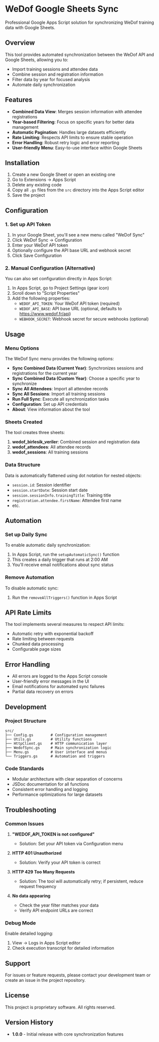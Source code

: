 # WeDof Google Sheets Sync

Professional Google Apps Script solution for synchronizing WeDof training data with Google Sheets.

## Overview

This tool provides automated synchronization between the WeDof API and Google Sheets, allowing you to:
- Import training sessions and attendee data
- Combine session and registration information
- Filter data by year for focused analysis
- Automate daily synchronization

## Features

- **Combined Data View**: Merges session information with attendee registrations
- **Year-based Filtering**: Focus on specific years for better data management
- **Automatic Pagination**: Handles large datasets efficiently
- **Rate Limiting**: Respects API limits to ensure stable operation
- **Error Handling**: Robust retry logic and error reporting
- **User-friendly Menu**: Easy-to-use interface within Google Sheets

## Installation

1. Create a new Google Sheet or open an existing one
2. Go to Extensions → Apps Script
3. Delete any existing code
4. Copy all `.gs` files from the `src` directory into the Apps Script editor
5. Save the project

## Configuration

### 1. Set up API Token

1. In your Google Sheet, you'll see a new menu called "WeDof Sync"
2. Click WeDof Sync → Configuration
3. Enter your WeDof API token
4. Optionally configure the API base URL and webhook secret
5. Click Save Configuration

### 2. Manual Configuration (Alternative)

You can also set configuration directly in Apps Script:

1. In Apps Script, go to Project Settings (gear icon)
2. Scroll down to "Script Properties"
3. Add the following properties:
   - `WEDOF_API_TOKEN`: Your WeDof API token (required)
   - `WEDOF_API_BASE`: API base URL (optional, defaults to https://www.wedof.fr/api)
   - `WEBHOOK_SECRET`: Webhook secret for secure webhooks (optional)

## Usage

### Menu Options

The WeDof Sync menu provides the following options:

- **Sync Combined Data (Current Year)**: Synchronizes sessions and registrations for the current year
- **Sync Combined Data (Custom Year)**: Choose a specific year to synchronize
- **Sync All Attendees**: Import all attendee records
- **Sync All Sessions**: Import all training sessions
- **Run Full Sync**: Execute all synchronization tasks
- **Configuration**: Set up API credentials
- **About**: View information about the tool

### Sheets Created

The tool creates three sheets:

1. **wedof_birlesik_veriler**: Combined session and registration data
2. **wedof_attendees**: All attendee records
3. **wedof_sessions**: All training sessions

### Data Structure

Data is automatically flattened using dot notation for nested objects:
- `session.id`: Session identifier
- `session.startDate`: Session start date
- `session.sessionInfo.trainingTitle`: Training title
- `registration.attendee.firstName`: Attendee first name
- etc.

## Automation

### Set up Daily Sync

To enable automatic daily synchronization:

1. In Apps Script, run the `setupAutomaticSync()` function
2. This creates a daily trigger that runs at 2:00 AM
3. You'll receive email notifications about sync status

### Remove Automation

To disable automatic sync:

1. Run the `removeAllTriggers()` function in Apps Script

## API Rate Limits

The tool implements several measures to respect API limits:
- Automatic retry with exponential backoff
- Rate limiting between requests
- Chunked data processing
- Configurable page sizes

## Error Handling

- All errors are logged to the Apps Script console
- User-friendly error messages in the UI
- Email notifications for automated sync failures
- Partial data recovery on errors

## Development

### Project Structure

```
src/
├── Config.gs        # Configuration management
├── Utils.gs         # Utility functions
├── HttpClient.gs    # HTTP communication layer
├── WedofSync.gs     # Main synchronization logic
├── Menu.gs          # User interface and menus
└── Triggers.gs      # Automation and triggers
```

### Code Standards

- Modular architecture with clear separation of concerns
- JSDoc documentation for all functions
- Consistent error handling and logging
- Performance optimizations for large datasets

## Troubleshooting

### Common Issues

1. **"WEDOF_API_TOKEN is not configured"**
   - Solution: Set your API token via Configuration menu

2. **HTTP 401 Unauthorized**
   - Solution: Verify your API token is correct

3. **HTTP 429 Too Many Requests**
   - Solution: The tool will automatically retry; if persistent, reduce request frequency

4. **No data appearing**
   - Check the year filter matches your data
   - Verify API endpoint URLs are correct

### Debug Mode

Enable detailed logging:
1. View → Logs in Apps Script editor
2. Check execution transcript for detailed information

## Support

For issues or feature requests, please contact your development team or create an issue in the project repository.

## License

This project is proprietary software. All rights reserved.

## Version History

- **1.0.0** - Initial release with core synchronization features